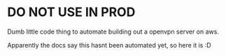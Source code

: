# DO NOT USE IN PROD

Dumb little code thing to automate building out a openvpn server on aws.

Apparently the docs say this hasnt been automated yet, so here it is :D


